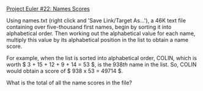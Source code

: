 [Project Euler #22: Names Scores](https://www.hackerrank.com/contests/projecteuler/challenges/euler004/problem)

Using names.txt (right click and 'Save Link/Target As...'), a 46K text file containing over five-thousand first names, begin by sorting it into alphabetical order. Then working out the alphabetical value for each name, multiply this value by its alphabetical position in the list to obtain a name score.

For example, when the list is sorted into alphabetical order, COLIN, which is worth $ 3 + 15 + 12 + 9 + 14 = 53 $, is the $938th$ name in the list. So, COLIN would obtain a score of $ 938 x 53 = 49714 $.

What is the total of all the name scores in the file?
